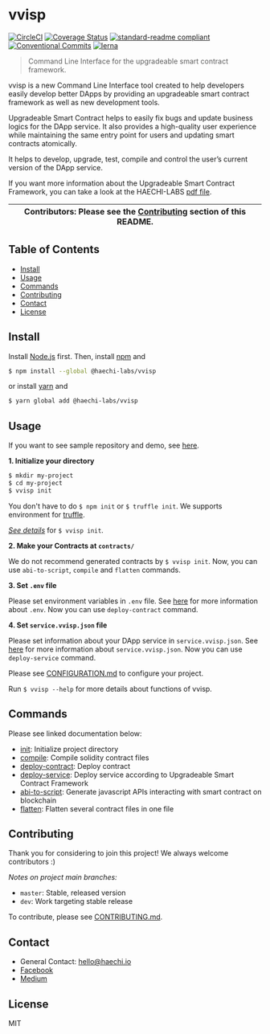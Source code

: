 # vvisp

[![CircleCI](https://circleci.com/gh/HAECHI-LABS/vvisp.svg?style=svg)](https://circleci.com/gh/HAECHI-LABS/vvisp)
[![Coverage Status](https://coveralls.io/repos/github/HAECHI-LABS/vvisp/badge.svg?branch=dev)](https://coveralls.io/github/HAECHI-LABS/vvisp?branch=dev)
[![standard-readme compliant](https://img.shields.io/badge/readme%20style-standard-brightgreen.svg?style=flat-square)](https://github.com/RichardLitt/standard-readme)
[![Conventional Commits](https://img.shields.io/badge/Conventional%20Commits-1.0.0-yellow.svg)](https://conventionalcommits.org)
[![lerna](https://img.shields.io/badge/maintained%20with-lerna-cc00ff.svg)](https://lernajs.io/)

> Command Line Interface for the upgradeable smart contract framework. 

vvisp is a new Command Line Interface tool created to help developers easily develop better DApps by providing an upgradeable smart contract framework as well as new development tools.

Upgradeable Smart Contract helps to easily fix bugs and update business logics for the DApp service.
It also provides a high-quality user experience while maintaining the same entry point for users and updating smart contracts atomically.

It helps to develop, upgrade, test, compile and control the user’s current version of the DApp service.

If you want more information about the Upgradeable Smart Contract Framework, you can take a look at the HAECHI-LABS [pdf file](https://drive.google.com/file/d/1H9gtmpiZ5zwIFwgHGOOvz9Oa8SAlpM5h/view?usp=sharing).

| **Contributors**: Please see the [Contributing](#contributing) section of this README. |
| --- |

## Table of Contents

- [Install](#install)
- [Usage](#usage)
- [Commands](#commands)
- [Contributing](#contributing)
- [Contact](#contact)
- [License](#license)

## Install

Install [Node.js](http://nodejs.org/) first.
Then, install [npm](https://npmjs.com/) and
```sh
$ npm install --global @haechi-labs/vvisp
```
or install [yarn](https://yarnpkg.com) and
```sh
$ yarn global add @haechi-labs/vvisp
```

## Usage

If you want to see sample repository and demo, see [here](https://github.com/HAECHI-LABS/vvisp-sample).

**1. Initialize your directory**
```sh
$ mkdir my-project
$ cd my-project
$ vvisp init
```
You don't have to do `` $ npm init `` or ``$ truffle init``.
We supports environment for [truffle](https://truffleframework.com/truffle).

_[See details](./packages/vvisp/commands/README.md#init)_ for ``$ vvisp init``.

**2. Make your Contracts at `contracts/`**

We do not recommend generated contracts by `$ vvisp init`.
Now, you can use `abi-to-script`, `compile` and `flatten` commands.

**3. Set `.env` file**

Please set environment variables in `.env` file.
See [here](https://github.com/HAECHI-LABS/vvisp/blob/dev/CONFIGURATION.md#env) for more information about `.env`.
Now you can use `deploy-contract` command.

**4. Set `service.vvisp.json` file**

Please set information about your DApp service in `service.vvisp.json`.
See [here](https://github.com/HAECHI-LABS/vvisp/blob/dev/CONFIGURATION.md#service) for more information about `service.vvisp.json`.
Now you can use `deploy-service` command.

Please see [CONFIGURATION.md](./CONFIGURATION.md) to configure your project.

Run `$ vvisp --help` for more details about functions of vvisp.

## Commands

Please see linked documentation below:
- [init](./packages/vvisp/commands/README.md#init): Initialize project directory
- [compile](./packages/vvisp/commands/README.md#compile): Compile solidity contract files
- [deploy-contract](./packages/vvisp/commands/README.md#deploy-contract): Deploy contract
- [deploy-service](./packages/vvisp/commands/README.md#deploy-service): Deploy service according to Upgradeable Smart Contract Framework
- [abi-to-script](./packages/vvisp/commands/README.md#abi-to-script): Generate javascript APIs interacting with smart contract on blockchain
- [flatten](./packages/vvisp/commands/README.md#flatten): Flatten several contract files in one file

## Contributing

Thank you for considering to join this project! We always welcome contributors :)

*Notes on project main branches:*
- `master`: Stable, released version
- `dev`: Work targeting stable release

To contribute, please see [CONTRIBUTING.md](./CONTRIBUTING.md).

## Contact 

- General Contact: hello@haechi.io
- [Facebook](https://www.facebook.com/HAECHILABS/)
- [Medium](https://medium.com/haechi-labs)

## License

MIT
